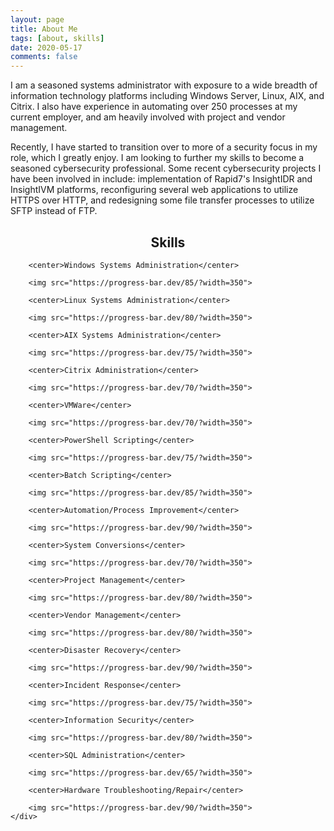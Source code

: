 ```yaml
---
layout: page
title: About Me
tags: [about, skills]
date: 2020-05-17
comments: false
---
```

I am a seasoned systems administrator with exposure to a wide breadth of information technology platforms including Windows Server, Linux, AIX, and Citrix. I also have experience in automating over 250 processes at my current employer, and am heavily involved with project and vendor management.

Recently, I have started to transition over to more of a security focus in my role, which I greatly enjoy. I am looking to further my skills to become a seasoned cybersecurity professional. Some recent cybersecurity projects I have been involved in include: implementation of Rapid7's InsightIDR and InsightIVM platforms, reconfiguring several web applications to utilize HTTPS over HTTP, and redesigning some file transfer processes to utilize SFTP instead of FTP.

## <center>Skills</center>

<section>
    <div class="col">
    
        <center>Windows Systems Administration</center>

        <img src="https://progress-bar.dev/85/?width=350">

        <center>Linux Systems Administration</center>

        <img src="https://progress-bar.dev/80/?width=350">

        <center>AIX Systems Administration</center>

        <img src="https://progress-bar.dev/75/?width=350">

        <center>Citrix Administration</center>

        <img src="https://progress-bar.dev/70/?width=350">

        <center>VMWare</center>

        <img src="https://progress-bar.dev/70/?width=350">

        <center>PowerShell Scripting</center>

        <img src="https://progress-bar.dev/75/?width=350">

        <center>Batch Scripting</center>

        <img src="https://progress-bar.dev/85/?width=350">

        <center>Automation/Process Improvement</center>

        <img src="https://progress-bar.dev/90/?width=350">

        <center>System Conversions</center>

        <img src="https://progress-bar.dev/70/?width=350">

        <center>Project Management</center>

        <img src="https://progress-bar.dev/80/?width=350">

        <center>Vendor Management</center>

        <img src="https://progress-bar.dev/80/?width=350">

        <center>Disaster Recovery</center>

        <img src="https://progress-bar.dev/90/?width=350">

        <center>Incident Response</center>

        <img src="https://progress-bar.dev/75/?width=350">

        <center>Information Security</center>

        <img src="https://progress-bar.dev/80/?width=350">

        <center>SQL Administration</center>

        <img src="https://progress-bar.dev/65/?width=350">

        <center>Hardware Troubleshooting/Repair</center>

        <img src="https://progress-bar.dev/90/?width=350">
    </div>
</section>


